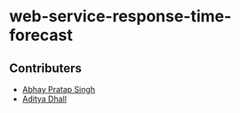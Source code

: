 # web-service-response-time-forecast
## Contributers
* [Abhay Pratap Singh](https://github.com/abhay97ps)
* [Aditya Dhall](https://github.com/adi-dhal)
